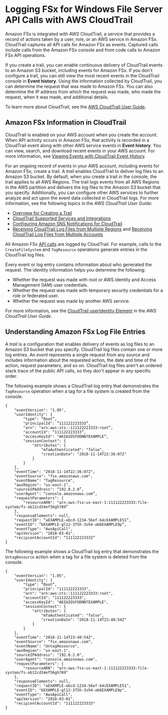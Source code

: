 # Logging FSx for Windows File Server API Calls with AWS CloudTrail<a name="logging-using-cloudtrail-win"></a>

Amazon FSx is integrated with AWS CloudTrail, a service that provides a record of actions taken by a user, role, or an AWS service in Amazon FSx\. CloudTrail captures all API calls for Amazon FSx as events\. Captured calls include calls from the Amazon FSx console and from code calls to Amazon FSx API operations\.

If you create a trail, you can enable continuous delivery of CloudTrail events to an Amazon S3 bucket, including events for Amazon FSx\. If you don't configure a trail, you can still view the most recent events in the CloudTrail console in **Event history**\. Using the information collected by CloudTrail, you can determine the request that was made to Amazon FSx\. You can also determine the IP address from which the request was made, who made the request, when it was made, and additional details\. 

To learn more about CloudTrail, see the [AWS CloudTrail User Guide](https://docs.aws.amazon.com/awscloudtrail/latest/userguide/)\.

## Amazon FSx Information in CloudTrail<a name="fsxW-info-in-cloudtrail"></a>

CloudTrail is enabled on your AWS account when you create the account\. When API activity occurs in Amazon FSx, that activity is recorded in a CloudTrail event along with other AWS service events in **Event history**\. You can view, search, and download recent events in your AWS account\. For more information, see [Viewing Events with CloudTrail Event History](https://docs.aws.amazon.com/awscloudtrail/latest/userguide/view-cloudtrail-events.html)\. 

For an ongoing record of events in your AWS account, including events for Amazon FSx, create a trail\. A *trail* enables CloudTrail to deliver log files to an Amazon S3 bucket\. By default, when you create a trail in the console, the trail applies to all AWS Regions\. The trail logs events from all AWS Regions in the AWS partition and delivers the log files to the Amazon S3 bucket that you specify\. Additionally, you can configure other AWS services to further analyze and act upon the event data collected in CloudTrail logs\. For more information, see the following topics in the *AWS CloudTrail User Guide:* 
+ [Overview for Creating a Trail](https://docs.aws.amazon.com/awscloudtrail/latest/userguide/cloudtrail-create-and-update-a-trail.html)
+ [CloudTrail Supported Services and Integrations](https://docs.aws.amazon.com/awscloudtrail/latest/userguide/cloudtrail-aws-service-specific-topics.html#cloudtrail-aws-service-specific-topics-integrations)
+ [Configuring Amazon SNS Notifications for CloudTrail](https://docs.aws.amazon.com/awscloudtrail/latest/userguide/getting_notifications_top_level.html)
+ [Receiving CloudTrail Log Files from Multiple Regions](https://docs.aws.amazon.com/awscloudtrail/latest/userguide/receive-cloudtrail-log-files-from-multiple-regions.html) and [Receiving CloudTrail Log Files from Multiple Accounts](https://docs.aws.amazon.com/awscloudtrail/latest/userguide/cloudtrail-receive-logs-from-multiple-accounts.html)

All Amazon FSx [API calls](https://docs.aws.amazon.com/fsx/latest/APIReference/Welcome.html) are logged by CloudTrail\. For example, calls to the `CreateFileSystem` and `TagResource` operations generate entries in the CloudTrail log files\. 

Every event or log entry contains information about who generated the request\. The identity information helps you determine the following: 
+ Whether the request was made with root or AWS Identity and Access Management \(IAM\) user credentials\.
+ Whether the request was made with temporary security credentials for a role or federated user\.
+ Whether the request was made by another AWS service\.

For more information, see the [CloudTrail userIdentity Element](https://docs.aws.amazon.com/awscloudtrail/latest/userguide/cloudtrail-event-reference-user-identity.html) in the *AWS CloudTrail User Guide\.*

## Understanding Amazon FSx Log File Entries<a name="w-understanding-service-name-entries"></a>

A *trail* is a configuration that enables delivery of events as log files to an Amazon S3 bucket that you specify\. CloudTrail log files contain one or more log entries\. An *event* represents a single request from any source and includes information about the requested action, the date and time of the action, request parameters, and so on\. CloudTrail log files aren't an ordered stack trace of the public API calls, so they don't appear in any specific order\. 

The following example shows a CloudTrail log entry that demonstrates the `TagResource` operation when a tag for a file system is created from the console\.

```
{
    "eventVersion": "1.05",
    "userIdentity": {
        "type": “Root”,
        "principalId": “111122223333”,
        "arn": "arn:aws:sts::111122223333:root”,
        "accountId": “111122223333”,
        "accessKeyId": "AKIAIOSFODNN7EXAMPLE”,
        "sessionContext": {
            "attributes": {
                "mfaAuthenticated": "false",
                "creationDate": "2018-11-14T22:36:07Z"
            }
        }
    },
    "eventTime": "2018-11-14T22:36:07Z",
    "eventSource": "fsx.amazonaws.com",
    "eventName": "TagResource",
    "awsRegion": "us-east-1",
    "sourceIPAddress": “192.0.2.0”,
    "userAgent": “console.amazonaws.com”,
    "requestParameters": {
        "resourceARN": "arn:aws:fsx:us-east-1:111122223333:file-system/fs-ab12cd34ef56gh789”
    },
    "responseElements": null,
    "requestID": “aEXAMPLE-abcd-1234-56ef-b4cEXAMPLE51”,
    "eventID": “bEXAMPLE-gl12-3f5h-3sh4-ab6EXAMPLE9p”,
    "eventType": "AwsApiCall",
    "apiVersion": "2018-03-01",
    "recipientAccountId": “111122223333”
}
```

The following example shows a CloudTrail log entry that demonstrates the `UntagResource` action when a tag for a file system is deleted from the console\.

```
{
    "eventVersion": "1.05",
    "userIdentity": {
        "type": “Root”,
        "principalId": "111122223333",
        "arn": "arn:aws:sts::111122223333:root",
        "accountId": "111122223333",
        "accessKeyId": "AKIAIOSFODNN7EXAMPLE",
        "sessionContext": {
            "attributes": {
                "mfaAuthenticated": "false",
                "creationDate": "2018-11-14T23:40:54Z"
            }
        }
    },
    "eventTime": "2018-11-14T23:40:54Z",
    "eventSource": "fsx.amazonaws.com",
    "eventName": "UntagResource",
    "awsRegion": "us-east-1",
    "sourceIPAddress": "192.0.2.0",
    "userAgent": "console.amazonaws.com",
    "requestParameters": {
        "resourceARN": "arn:aws:fsx:us-east-1:111122223333:file-system/fs-ab12cd34ef56gh789"
    },
    "responseElements": null,
    "requestID": "aEXAMPLE-abcd-1234-56ef-b4cEXAMPLE51",
    "eventID": "bEXAMPLE-gl12-3f5h-3sh4-ab6EXAMPLE9p",
    "eventType": "AwsApiCall",
    "apiVersion": "2018-03-01",
    "recipientAccountId": "111122223333"
}
```